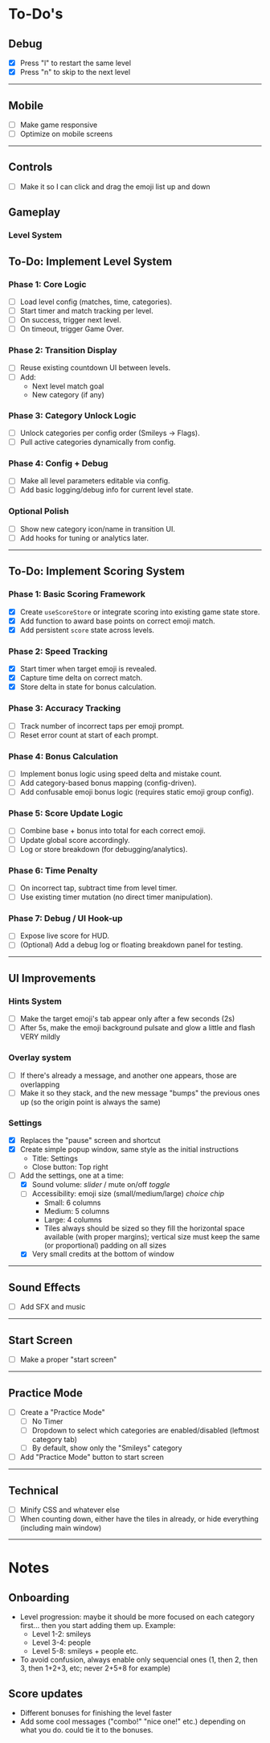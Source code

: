 # To-Do's

## Debug
- [x] Press "l" to restart the same level
- [x] Press "n" to skip to the next level

---

## Mobile

- [ ] Make game responsive
- [ ] Optimize on mobile screens

---

## Controls
- [ ] Make it so I can click and drag the emoji list up and down

## Gameplay
### Level System

## To-Do: Implement Level System

### Phase 1: Core Logic
- [ ] Load level config (matches, time, categories).
- [ ] Start timer and match tracking per level.
- [ ] On success, trigger next level.
- [ ] On timeout, trigger Game Over.

### Phase 2: Transition Display
- [ ] Reuse existing countdown UI between levels.
- [ ] Add:
  - Next level match goal
  - New category (if any)

### Phase 3: Category Unlock Logic
- [ ] Unlock categories per config order (Smileys → Flags).
- [ ] Pull active categories dynamically from config.

### Phase 4: Config + Debug
- [ ] Make all level parameters editable via config.
- [ ] Add basic logging/debug info for current level state.

### Optional Polish
- [ ] Show new category icon/name in transition UI.
- [ ] Add hooks for tuning or analytics later.

---

## To-Do: Implement Scoring System

### Phase 1: Basic Scoring Framework
- [x] Create `useScoreStore` or integrate scoring into existing game state store.
- [x] Add function to award base points on correct emoji match.
- [x] Add persistent `score` state across levels.

### Phase 2: Speed Tracking
- [x] Start timer when target emoji is revealed.
- [x] Capture time delta on correct match.
- [x] Store delta in state for bonus calculation.

### Phase 3: Accuracy Tracking
- [ ] Track number of incorrect taps per emoji prompt.
- [ ] Reset error count at start of each prompt.

### Phase 4: Bonus Calculation
- [ ] Implement bonus logic using speed delta and mistake count.
- [ ] Add category-based bonus mapping (config-driven).
- [ ] Add confusable emoji bonus logic (requires static emoji group config).

### Phase 5: Score Update Logic
- [ ] Combine base + bonus into total for each correct emoji.
- [ ] Update global score accordingly.
- [ ] Log or store breakdown (for debugging/analytics).

### Phase 6: Time Penalty
- [ ] On incorrect tap, subtract time from level timer.
- [ ] Use existing timer mutation (no direct timer manipulation).

### Phase 7: Debug / UI Hook-up
- [ ] Expose live score for HUD.
- [ ] (Optional) Add a debug log or floating breakdown panel for testing.

---

## UI Improvements

### Hints System
- [ ] Make the target emoji's tab appear only after a few seconds (2s)
- [ ] After 5s, make the emoji background pulsate and glow a little and flash VERY mildly

### Overlay system
- [ ] If there's already a message, and another one appears, those are overlapping
- [ ] Make it so they stack, and the new message "bumps" the previous ones up (so the origin point is always the same)

### Settings
- [x] Replaces the "pause" screen and shortcut
- [x] Create simple popup window, same style as the initial instructions
  - Title: Settings
  - Close button: Top right
- [ ] Add the settings, one at a time:
  - [x] Sound volume: *slider* / mute on/off *toggle*
  - [ ] Accessibility: emoji size (small/medium/large) *choice chip*
    - Small: 6 columns
    - Medium: 5 columns
    - Large: 4 columns
    - Tiles always should be sized so they fill the horizontal space available (with proper margins); vertical size must keep the same (or proportional) padding on all sizes
  - [x] Very small credits at the bottom of window

---

## Sound Effects
- [ ] Add SFX and music

---

## Start Screen
- [ ] Make a proper "start screen"

---

## Practice Mode
- [ ] Create a "Practice Mode"
  - [ ] No Timer
  - [ ] Dropdown to select which categories are enabled/disabled (leftmost category tab)
  - [ ] By default, show only the "Smileys" category
- [ ] Add "Practice Mode" button to start screen

---

## Technical
- [ ] Minify CSS and whatever else
- [ ] When counting down, either have the tiles in already, or hide everything (including main window)

---

# Notes

## Onboarding
- Level progression: maybe it should be more focused on each category first... then you start adding them up. Example:
  - Level 1-2: smileys
  - Level 3-4: people
  - Level 5-8: smileys + people
  etc.
- To avoid confusion, always enable only sequencial ones (1, then 2, then 3, then 1+2+3, etc; never 2+5+8 for example)

## Score updates
- Different bonuses for finishing the level faster
- Add some cool messages ("combo!" "nice one!" etc.) depending on what you do. could tie it to the bonuses.